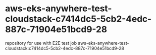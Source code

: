 # aws-eks-anywhere-test-cloudstack-c7414dc5-5cb2-4edc-887c-71904e51bcd9-28
repository for use with E2E test job aws-eks-anywhere-test-cloudstack:c7414dc5-5cb2-4edc-887c-71904e51bcd9-28
